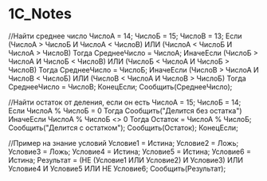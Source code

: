 # 1C_Notes
//Найти среднее число
ЧислоА = 14;
ЧислоБ = 15;
ЧислоВ = 13;
Если (ЧислоА > ЧислоБ И ЧислоА < ЧислоВ) ИЛИ (ЧислоА < ЧислоБ И ЧислоА > ЧислоВ) Тогда 
	СреднееЧисло = ЧислоА;
ИначеЕсли (ЧислоБ > ЧислоА И ЧислоБ < ЧислоВ) ИЛИ (ЧислоБ < ЧислоА И ЧислоБ > ЧислоВ) Тогда 
	СреднееЧисло = ЧислоБ;
ИначеЕсли (ЧислоВ > ЧислоА И ЧислоВ < ЧислоБ) ИЛИ (ЧислоВ < ЧислоА И ЧислоВ > ЧислоБ) Тогда 
	СреднееЧисло = ЧислоВ;
КонецЕсли;
Сообщить(СреднееЧисло);

//Найти остаток от деления, если он есть
ЧислоА = 15;
ЧислоБ = 14;     
Если ЧислоА % ЧислоБ = 0 Тогда
	Сообщить("Делится без остатка")
ИначеЕсли ЧислоА % ЧислоБ <> 0 Тогда
	Остаток = ЧислоА % ЧислоБ;
	Сообщить("Делится с остатком");
	Сообщить(Остаток);
КонецЕсли;

//Пример на знание условий
Условие1 = Истина;
Условие2 = Ложь;
Условие3 = Ложь;
Условие4 = Истина;
Условие5 = Истина;
Условие6 = Истина;
Результат = (НЕ (Условие1 ИЛИ Условие2) И Условие3) ИЛИ Условие4 И Условие5 ИЛИ НЕ Условие6;
Сообщить(Результат);

